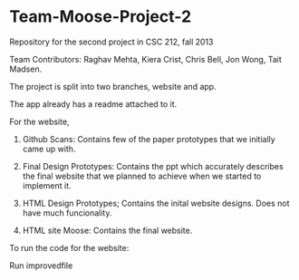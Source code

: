 Team-Moose-Project-2
====================

Repository for the second project in CSC 212, fall 2013

Team Contributors: Raghav Mehta, Kiera Crist, Chris Bell, Jon Wong, Tait Madsen.

The project is split into two branches, website and app. 

The app already has a readme attached to it. 

For the website,
1. Github Scans: Contains few of the paper prototypes that we initially came up with.

2. Final Design Prototypes: Contains the ppt which accurately describes the final website that we planned to achieve when 
   we started to implement it. 
   
3. HTML Design Prototypes; Contains the inital website designs. Does not have much funcionality.

4. HTML site Moose: Contains the final website.

To run the code for the website:

Run improvedfile
